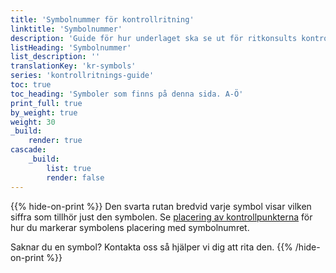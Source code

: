 ```yaml
---
title: 'Symbolnummer för kontrollritning'
linktitle: 'Symbolnummer'
description: 'Guide för hur underlaget ska se ut för ritkonsults kontrollritning'
listHeading: 'Symbolnummer'
list_description: ''
translationKey: 'kr-symbols'
series: 'kontrollritnings-guide'
toc: true
toc_heading: 'Symboler som finns på denna sida. A-Ö'
print_full: true
by_weight: true
weight: 30
_build:
    render: true
cascade:
    _build:
        list: true
        render: false
---
```

{{% hide-on-print %}}
Den svarta rutan bredvid varje symbol visar vilken siffra som tillhör just den symbolen. Se [placering av kontrollpunkterna](/guider/kontrollritning/symboler) för hur du markerar symbolens placering med symbolnumret.

Saknar du en symbol? Kontakta oss så hjälper vi dig att rita den.
{{% /hide-on-print %}}
